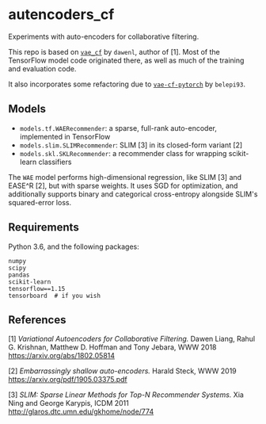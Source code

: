 # autencoders_cf

Experiments with auto-encoders for collaborative filtering.

This repo is based on [`vae_cf`](https://github.com/dawenl/vae_cf) by `dawenl`, author of [1]. Most of the TensorFlow model code originated there, as well as much of the training and evaluation code.

It also incorporates some refactoring due to [`vae-cf-pytorch`](https://github.com/belepi93/vae-cf-pytorch) by `belepi93`.

## Models

- `models.tf.WAERecommender`: a sparse, full-rank auto-encoder, implemented in TensorFlow
- `models.slim.SLIMRecommender`: SLIM [3] in its closed-form variant [2]
- `models.skl.SKLRecommender`: a recommender class for wrapping scikit-learn classifiers

The `WAE` model performs high-dimensional regression, like SLIM [3] and EASE^R [2], but with sparse weights. It uses SGD for optimization, and additionally supports binary and categorical cross-entropy alongside SLIM's squared-error loss.

## Requirements

Python 3.6, and the following packages:
```
numpy
scipy
pandas
scikit-learn
tensorflow==1.15
tensorboard  # if you wish
```

## References

[1] *Variational Autoencoders for Collaborative Filtering.* Dawen Liang, Rahul G. Krishnan, Matthew D. Hoffman and Tony Jebara, WWW 2018
https://arxiv.org/abs/1802.05814

[2] *Embarrassingly shallow auto-encoders.* Harald Steck, WWW 2019
https://arxiv.org/pdf/1905.03375.pdf

[3] *SLIM: Sparse Linear Methods for Top-N Recommender Systems.* Xia Ning and George Karypis, ICDM 2011
http://glaros.dtc.umn.edu/gkhome/node/774
